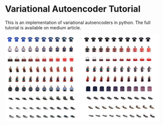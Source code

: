 # Variational Autoencoder Tutorial
This is an implementation of variational autoencoders in python. The full tutorial is available on medium article.


![vae image](vae.png)

